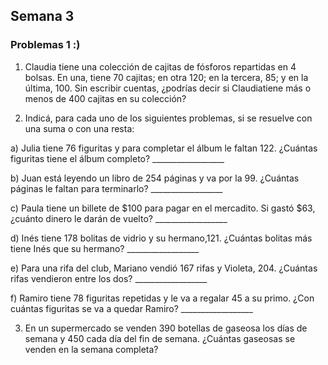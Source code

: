 ## Semana 3
### Problemas 1 :)
1. Claudia tiene una colección de cajitas de fósforos repartidas en 4 bolsas. En una, tiene 70 cajitas; en otra 120; en la tercera, 85; y en la última, 100. Sin escribir cuentas, ¿podrías decir si Claudiatiene más o menos de 400 cajitas en su colección?

2. Indicá, para cada uno de los siguientes problemas, si se resuelve con una suma o con una resta:

  a) Julia tiene 76 figuritas y para completar el álbum le faltan 122. ¿Cuántas figuritas tiene el álbum
completo? __________________

  b) Juan está leyendo un libro de 254 páginas y va por la 99. ¿Cuántas páginas le faltan para
terminarlo? __________________

  c) Paula tiene un billete de $100 para pagar en el mercadito. Si gastó $63, ¿cuánto dinero le darán
de vuelto? __________________

  d) Inés tiene 178 bolitas de vidrio y su hermano,121. ¿Cuántas bolitas más tiene Inés que su
hermano? __________________

  e) Para una rifa del club, Mariano vendió 167 rifas y Violeta, 204. ¿Cuántas rifas vendieron entre
los dos? __________________

  f) Ramiro tiene 78 figuritas repetidas y le va a regalar 45 a su primo. ¿Con cuántas figuritas se va a
quedar Ramiro? __________________

3. En un supermercado se venden 390 botellas de gaseosa los días de semana y 450 cada día del fin de semana. ¿Cuántas gaseosas se venden en la semana completa?